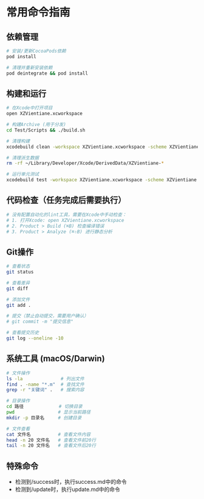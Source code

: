 # 常用命令指南

## 依赖管理
```bash
# 安装/更新CocoaPods依赖
pod install

# 清理并重新安装依赖
pod deintegrate && pod install
```

## 构建和运行
```bash
# 在Xcode中打开项目
open XZVientiane.xcworkspace

# 构建Archive (用于分发)
cd Test/Scripts && ./build.sh

# 清理构建
xcodebuild clean -workspace XZVientiane.xcworkspace -scheme XZVientiane

# 清理派生数据
rm -rf ~/Library/Developer/Xcode/DerivedData/XZVientiane-*

# 运行单元测试
xcodebuild test -workspace XZVientiane.xcworkspace -scheme XZVientiane -destination 'platform=iOS Simulator,name=iPhone 15'
```

## 代码检查（任务完成后需要执行）
```bash
# 没有配置自动化的lint工具，需要在Xcode中手动检查：
# 1. 打开Xcode: open XZVientiane.xcworkspace
# 2. Product > Build (⌘B) 检查编译错误
# 3. Product > Analyze (⌘⇧B) 进行静态分析
```

## Git操作
```bash
# 查看状态
git status

# 查看差异
git diff

# 添加文件
git add .

# 提交（禁止自动提交，需要用户确认）
# git commit -m "提交信息"

# 查看提交历史
git log --oneline -10
```

## 系统工具 (macOS/Darwin)
```bash
# 文件操作
ls -la              # 列出文件
find . -name "*.m"  # 查找文件
grep -r "关键词" .   # 搜索内容

# 目录操作
cd 路径             # 切换目录
pwd                # 显示当前路径
mkdir -p 目录名     # 创建目录

# 文件查看
cat 文件名          # 查看文件内容
head -n 20 文件名   # 查看文件前20行
tail -n 20 文件名   # 查看文件后20行
```

## 特殊命令
- 检测到/success时，执行success.md中的命令
- 检测到/update时，执行update.md中的命令